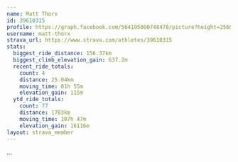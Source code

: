 ```yaml
---
name: Matt Thorx
id: 39610315
profile: https://graph.facebook.com/564195000748478/picture?height=256&width=256
username: matt-thorx
strava_url: https://www.strava.com/athletes/39610315
stats:
  biggest_ride_distance: 156.37km
  biggest_climb_elevation_gain: 637.2m
  recent_ride_totals:
    count: 4
    distance: 25.04km
    moving_time: 01h 55m
    elevation_gain: 115m
  ytd_ride_totals:
    count: 77
    distance: 1783km
    moving_time: 107h 47m
    elevation_gain: 16116m
layout: strava_member
--- 
```

...
